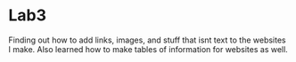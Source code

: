 # Lab3
Finding out how to add links, images, and stuff that isnt text to the websites I make.
Also learned how to make tables of information for websites as well.

